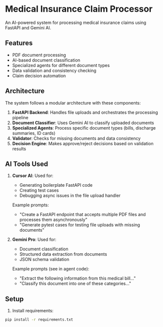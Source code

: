 # Medical Insurance Claim Processor

An AI-powered system for processing medical insurance claims using FastAPI and Gemini AI.

## Features

- PDF document processing
- AI-based document classification
- Specialized agents for different document types
- Data validation and consistency checking
- Claim decision automation

## Architecture

The system follows a modular architecture with these components:

1. **FastAPI Backend**: Handles file uploads and orchestrates the processing pipeline
2. **Document Classifier**: Uses Gemini AI to classify uploaded documents
3. **Specialized Agents**: Process specific document types (bills, discharge summaries, ID cards)
4. **Validator**: Checks for missing documents and data consistency
5. **Decision Engine**: Makes approve/reject decisions based on validation results

## AI Tools Used

1. **Cursor AI**: Used for:
   - Generating boilerplate FastAPI code
   - Creating test cases
   - Debugging async issues in the file upload handler

   Example prompts:
   - "Create a FastAPI endpoint that accepts multiple PDF files and processes them asynchronously"
   - "Generate pytest cases for testing file uploads with missing documents"

2. **Gemini Pro**: Used for:
   - Document classification
   - Structured data extraction from documents
   - JSON schema validation

   Example prompts (see in agent code):
   - "Extract the following information from this medical bill..."
   - "Classify this document into one of these categories..."

## Setup

1. Install requirements:
```bash
pip install -r requirements.txt